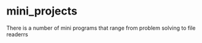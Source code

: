 # mini_projects
There is a number of mini programs that range from problem solving to file readerrs
